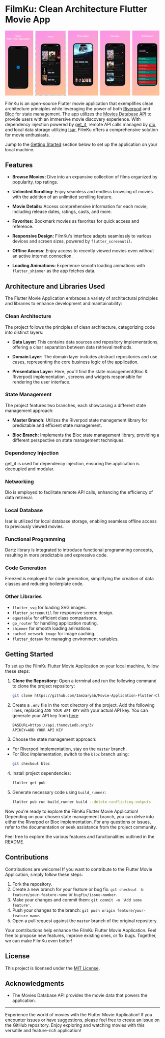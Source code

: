 # FilmKu: Clean Architecture Flutter Movie App

![Flutter Movie Application](/screenshots/screenshots.png)

FilmKu is an open-source Flutter movie application that exemplifies clean architecture principles while leveraging the power of both [Riverpod](https://pub.dev/packages/flutter_bloc) and [Bloc](https://pub.dev/packages/flutter_bloc) for state management. The app utilizes the [Movies Database API](https://developer.themoviedb.org/docs) to provide users with an immersive movie discovery experience. With dependency injection powered by [get_it](https://pub.dev/packages/get_it), remote API calls managed by [dio](https://pub.dev/packages/dio), and local data storage utilizing [Isar](https://pub.dev/packages/isar), FilmKu offers a comprehensive solution for movie enthusiasts.

[//]: # (Insert Getting Started Hyperlink Here)
Jump to the [Getting Started](#getting-started) section below to set up the application on your local machine.

## Features

- **Browse Movies:** Dive into an expansive collection of films organized by popularity, top ratings.

- **Unlimited Scrolling:** Enjoy seamless and endless browsing of movies with the addition of an unlimited scrolling feature.

- **Movie Details:** Access comprehensive information for each movie, including release dates, ratings, casts, and more.


- **Favorites:** Bookmark movies as favorites for quick access and reference.

- **Responsive Design:** FilmKu's interface adapts seamlessly to various devices and screen sizes, powered by `flutter_screenutil`.

- **Offline Access:** Enjoy access to recently viewed movies even without an active internet connection.

- **Loading Animations:** Experience smooth loading animations with `flutter_shimmer` as the app fetches data.



## Architecture and Libraries Used

The Flutter Movie Application embraces a variety of architectural principles and libraries to enhance development and maintainability:

### Clean Architecture

The project follows the principles of clean architecture, categorizing code into distinct layers:

- **Data Layer:** This contains data sources and repository implementations, offering a clear separation between data retrieval methods.

- **Domain Layer:** The domain layer includes abstract repositories and use cases, representing the core business logic of the application.

- **Presentation Layer:** Here, you'll find the state management(Bloc & Riverpod) implementation , screens and widgets responsible for rendering the user interface.

### State Management

The project features two branches, each showcasing a different state management approach:

- **Master Branch:** Utilizes the Riverpod state management library for predictable and efficient state management.

- **Bloc Branch:** Implements the Bloc state management library, providing a different perspective on state management techniques.

### Dependency Injection

get_it is used for dependency injection, ensuring the application is decoupled and modular.

### Networking

Dio is employed to facilitate remote API calls, enhancing the efficiency of data retrieval.

### Local Database

Isar is utilized for local database storage, enabling seamless offline access to previously viewed movies.

### Functional Programming

Dartz library is integrated to introduce functional programming concepts, resulting in more predictable and expressive code.

### Code Generation

Freezed is employed for code generation, simplifying the creation of data classes and reducing boilerplate code.

### Other Libraries

- `flutter_svg` for loading SVG images.
- `flutter_screenutil` for responsive screen design.
- `equatable` for efficient class comparisons.
- `go_router` for handling application routing.
- `shimmer` for smooth loading animations.
- `cached_network_image` for image caching.
- `flutter_dotenv` for managing environment variables.

## Getting Started
To set up the FilmKu Flutter Movie Application on your local machine, follow these steps:

1. **Clone the Repository:** Open a terminal and run the following command to clone the project repository:

   ```bash
   git clone https://github.com/Iamzaryab/Movie-Application-Flutter-Clean-Architecture.git
2. Create a `.env` file in the root directory of the project. Add the following lines, replacing `ADD YOUR API KEY` with your actual API key. You can generate your API key from [here](https://www.themoviedb.org/settings/api):

   ```
   BASEURL=https://api.themoviedb.org/3/
   APIKEY=ADD YOUR API KEY
   ```
3. Choose the state management approach:
- For Riverpod implementation, stay on the `master` branch.
- For Bloc implementation, switch to the `bloc` branch using:
  ```bash
  git checkout bloc
  ```
4. Install project dependencies:
   ```bash
   flutter get pub
   ```
5. Generate necessary code using `build_runner`:
   ```bash
   flutter pub run build_runner build --delete-conflicting-outputs
   ```
Now you're ready to explore the FilmKu Flutter Movie Application! Depending on your chosen state management branch, you can delve into either the Riverpod or Bloc implementation. For any questions or issues, refer to the documentation or seek assistance from the project community.

Feel free to explore the various features and functionalities outlined in the README.
## Contributions

Contributions are welcome! If you want to contribute to the Flutter Movie Application, simply follow these steps:

1. Fork the repository.
2. Create a new branch for your feature or bug fix: `git checkout -b feature/your-feature-name` or `bugfix/issue-number`.
3. Make your changes and commit them: `git commit -m 'Add some feature'`.
4. Push your changes to the branch: `git push origin feature/your-feature-name`.
5. Open a pull request against the `master` branch of the original repository.

Your contributions help enhance the FilmKu Flutter Movie Application. Feel free to propose new features, improve existing ones, or fix bugs. Together, we can make FilmKu even better!

## License

This project is licensed under the [MIT License](LICENSE).

## Acknowledgments

- The Movies Database API provides the movie data that powers the application.

---

Experience the world of movies with the Flutter Movie Application! If you encounter issues or have suggestions, please feel free to create an issue on the GitHub repository. Enjoy exploring and watching movies with this versatile and feature-rich application!
